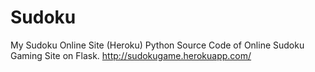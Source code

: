 Sudoku
======

My Sudoku Online Site (Heroku)
Python Source Code of Online Sudoku Gaming Site on Flask.
http://sudokugame.herokuapp.com/
